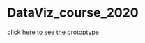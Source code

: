 # DataViz_course_2020

[click here to see the protoptype]( https://yaozheng600.github.io/DataViz_course_2020/)

